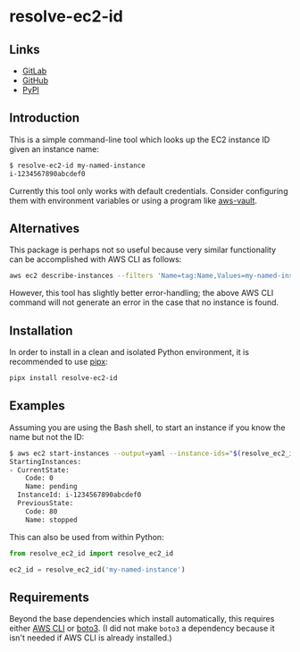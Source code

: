 # resolve-ec2-id

## Links

- [GitLab](https://gitlab.com/bmares/resolve-ec2-id)
- [GitHub](https://github.com/maresb/resolve-ec2-id)
- [PyPI](https://pypi.org/project/resolve-ec2-id/)

## Introduction

This is a simple command-line tool which looks up the EC2 instance ID given an instance name:

```bash
$ resolve-ec2-id my-named-instance
i-1234567890abcdef0
```

Currently this tool only works with default credentials. Consider configuring them with environment variables or using a program like [aws-vault](https://github.com/99designs/aws-vault).

## Alternatives

This package is perhaps not so useful because very similar functionality can be accomplished with AWS CLI as follows:

```bash
aws ec2 describe-instances --filters 'Name=tag:Name,Values=my-named-instance' --query 'Reservations[*].Instances[*].{Instance:InstanceId}' --output text
```

However, this tool has slightly better error-handling; the above AWS CLI command will not generate an error in the case that no instance is found.

## Installation

In order to install in a clean and isolated Python environment, it is recommended to use [pipx](https://github.com/pypa/pipx):

```bash
pipx install resolve-ec2-id
```

## Examples

Assuming you are using the Bash shell, to start an instance if you know the name but not the ID:

```bash
$ aws ec2 start-instances --output=yaml --instance-ids="$(resolve_ec2_id my-named-instance)"
StartingInstances:
- CurrentState:
    Code: 0
    Name: pending
  InstanceId: i-1234567890abcdef0
  PreviousState:
    Code: 80
    Name: stopped
```

This can also be used from within Python:

```python
from resolve_ec2_id import resolve_ec2_id

ec2_id = resolve_ec2_id('my-named-instance')
```

## Requirements

Beyond the base dependencies which install automatically, this requires either [AWS CLI](https://docs.aws.amazon.com/cli/latest/userguide/cli-chap-install.html) or [boto3](https://boto3.amazonaws.com/v1/documentation/api/latest/guide/quickstart.html#installation). (I did not make `boto3` a dependency because it isn't needed if AWS CLI is already installed.)
